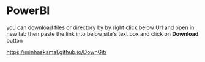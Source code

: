 # PowerBI
you can download files or directory by by right click below Url and open in new tab then paste the link into below site's text box and click on **Download** button  

<a href="https://minhaskamal.github.io/DownGit/" target="_blank">https://minhaskamal.github.io/DownGit/</a>


